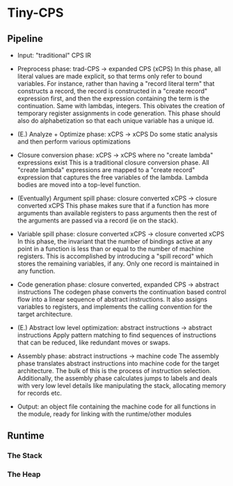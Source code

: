 # Tiny-CPS

## Pipeline
- Input: "traditional" CPS IR

- Preprocess phase: trad-CPS → expanded CPS (xCPS)
    In this phase, all literal values are made explicit, so that terms only refer to bound variables.
    For instance, rather than having a "record literal term" that constructs a record, the record is constructed in a "create record" expression first, and then the expression containing the term is the continuation. Same with lambdas, integers.
    This obivates the creation of temporary register assignments in code generation.
    This phase should also do alphabetization so that each unique variable has a unique id.

- (E.) Analyze + Optimize phase: xCPS -> xCPS
    Do some static analysis and then perform various optimizations

- Closure conversion phase: xCPS → xCPS where no "create lambda" expressions exist
    This is a traditional closure conversion phase. All "create lambda" expressions are mapped to a "create record" expression that captures the free variables of the lambda. Lambda bodies are moved into a top-level function.

- (Eventually) Argument spill phase: closure converted xCPS → closure converted xCPS
    This phase makes sure that if a function has more arguments than available registers to pass arguments then the rest of the arguments are passed via a record (ie on the stack).

- Variable spill phase: closure converted xCPS → closure converted xCPS
    In this phase, the invariant that the number of bindings active at any point in a function is less than or equal to the number of machine registers. This is accomplished by introducing a "spill record" which stores the remaining variables, if any. Only one record is maintained in any function.

- Code generation phase: closure converted, expanded CPS → abstract instructions
    The codegen phase converts the continuation based control flow into a linear sequence of abstract instructions. It also assigns variables to registers, and implements the calling convention for the target architecture.

- (E.) Abstract low level optimization: abstract instructions -> abstract instructions
    Apply pattern matching to find sequences of instructions that can be reduced, like redundant moves or swaps.

- Assembly phase: abstract instructions -> machine code
    The assembly phase translates abstract instructions into machine code for the target architecture. The bulk of this is the process of instruction selection. Additionally, the assembly phase calculates jumps to labels and deals with very low level details like manipulating the stack, allocating memory for records etc.

- Output: an object file containing the machine code for all functions in the module, ready for linking with the runtime/other modules

## Runtime
### The Stack

### The Heap
